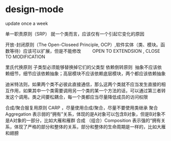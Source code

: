 # design-mode
update once a week

单一职责原则（SRP） 就一个类而言，应该仅有一个引起它变化的原因

开放-封闭原则（The Open-Closeed Principle, OCP）,软件实体（类、模块。函数等待）应该可以扩展，但是不能修改
          OPEN TO EXTENDSION , CLOSE TO MODIFICATION 

里氏代换原则 子类型必须能够替换掉它们的父类型
依赖倒转原则  抽象不应该依赖细节，细节应该依赖抽象；高层模块不应该依赖底层模块，两个都应该依赖抽象

迪米特法则，如果两个类不必彼此直接通信，那么这两个类就不应当发生直接的相互作用，如果其中一个类需要调用另一个类的某一个方法的话，可以通过第三者转发这个调用。类之间要松耦合，每一个类都应当尽量降低成员的访问权限

合成/聚合服复用原则 CARP ，尽量使用合成/聚合，尽量不要使用类继承
聚合 Aggregation 表示弱的“拥有”关系，体现的是A对象可以包含B对象，但是B对象不是A对象的一部分，比如大雁和雁群
合成 （组合）Composition 表示强的“拥有关系，体现了严格的部分和整体的关系，部分和整体的生命周期是一样的，比如大雁和翅膀
